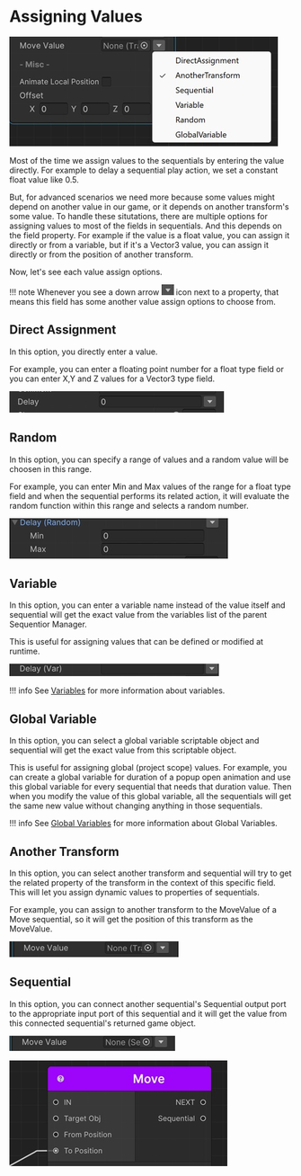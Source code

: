 # Assigning Values

![Value Assign Options](img/valueassign_options.jpg)

Most of the time we assign values to the sequentials by entering the value directly. For example to delay a sequential play action, we set a constant float value like 0.5. 

But, for advanced scenarios we need more because some values might depend on another value in our game, or it depends on another transform's some value. To handle these situtations, there are multiple options for assigning values to most of the fields in sequentials. And this depends on the field property. For example if the value is a float value, you can assign it directly or from a variable, but if it's a Vector3 value, you can assign it directly or from the position of another transform.

Now, let's see each value assign options.

!!! note
    Whenever you see a down arrow ![Down Arrow](img/valuearrow.jpg) icon next to a property, that means this field has some another value assign options to choose from.

## Direct Assignment
In this option, you directly enter a value. 

For example, you can enter a floating point number for a float type field or you can enter X,Y and Z values for a Vector3 type field. 

![Direct Value Assign](img/valueassign_direct.jpg)

## Random
In this option, you can specify a range of values and a random value will be choosen in this range.

For example, you can enter Min and Max values of the range for a float type field and when the sequential performs its related action, it will evaluate the random function within this range and selects a random number.

![Random Value Assign](img/valueassign_random.jpg)

## Variable
In this option, you can enter a variable name instead of the value itself and sequential will get the exact value from the variables list of the parent Sequentior Manager.

This is useful for assigning values that can be defined or modified at runtime.

![Variable Value Assign](img/valueassign_var.jpg)

!!! info
    See [Variables](variables/variables.md) for more information about variables.


## Global Variable

In this option, you can select a global variable scriptable object and sequential will get the exact value from this scriptable object.

This is useful for assigning global (project scope) values. For example, you can create a global variable for duration of a popup open animation and use this global variable for every sequential that needs that duration value. Then when you modify the value of this global variable, all the sequentials will get the same new value without changing anything in those sequentials.

!!! info
    See [Global Variables](variables/globalvariables.md) for more information about Global Variables.


## Another Transform

In this option, you can select another transform and sequential will try to get the related property of the transform in the context of this specific field. This will let you assign dynamic values to properties of sequentials.

For example, you can assign to another transform to the MoveValue of a Move sequential, so it will get the position of this transform as the MoveValue.

![Another Transform](img/valueassign_anothertransform.jpg)

## Sequential

In this option, you can connect another sequential's Sequential output port to the appropriate input port of this sequential and it will get the value from this connected sequential's returned game object.

![Sequential](img/valueassign_sequential.jpg)

![Sequential](img/valueassign_sequential2.jpg)
